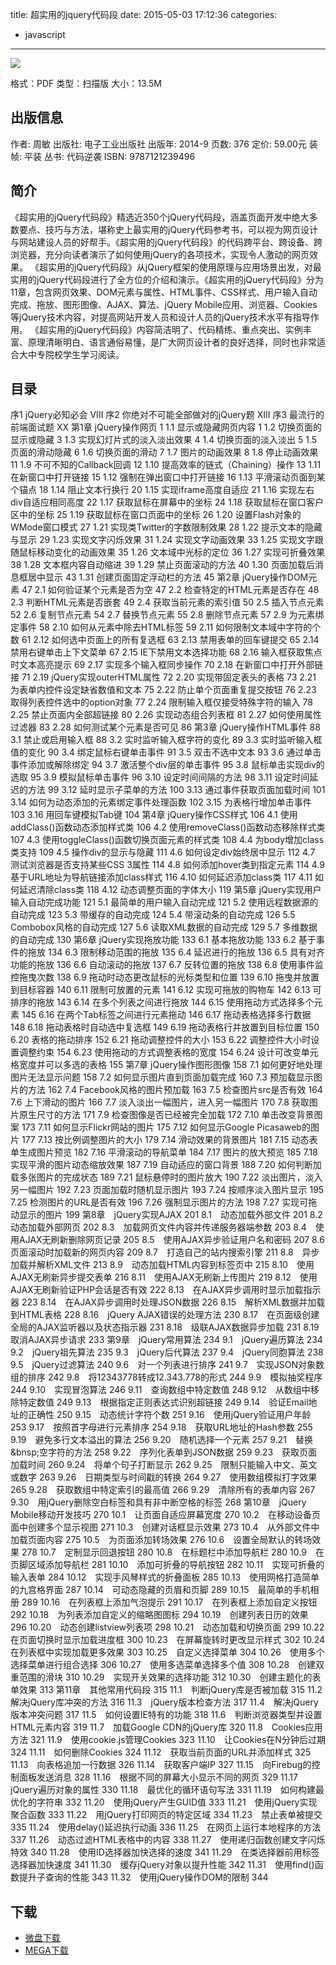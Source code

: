 title: 超实用的jquery代码段
date: 2015-05-03 17:12:36
categories:
  - javascript
---

![](http://img3.douban.com/lpic/s27427644.jpg)

格式：PDF
类型：扫描版
大小：13.5M

<!--more-->

## 出版信息 ##

作者: 周敏 
出版社: 电子工业出版社
出版年: 2014-9
页数: 376
定价: 59.00元
装帧: 平装
丛书: 代码逆袭
ISBN: 9787121239496

## 简介  ##

《超实用的jQuery代码段》精选近350个jQuery代码段，涵盖页面开发中绝大多数要点、技巧与方法，堪称史上最实用的jQuery代码参考书，可以视为网页设计与网站建设人员的好帮手。《超实用的jQuery代码段》的代码跨平台、跨设备、跨浏览器，充分向读者演示了如何使用jQuery的各项技术，实现令人激动的网页效果。
《超实用的jQuery代码段》从jQuery框架的使用原理与应用场景出发，对最实用的jQuery代码段进行了全方位的介绍和演示。《超实用的jQuery代码段》分为11章，包含网页效果、DOM元素与属性、HTML事件、CSS样式、用户输入自动完成、拖放、图形图像、AJAX、算法、jQuery Mobile应用、浏览器、Cookies等jQuery技术内容，对提高网站开发人员和设计人员的jQuery技术水平有指导作用。
《超实用的jQuery代码段》内容简洁明了、代码精练、重点突出、实例丰富、原理清晰明白、语言通俗易懂，是广大网页设计者的良好选择，同时也非常适合大中专院校学生学习阅读。

## 目录 ##

序1 jQuery必知必会	VIII
序2 你绝对不可能全部做对的jQuery题	XIII
序3 最流行的前端面试题	XX
第1章 jQuery操作网页	1
1.1 显示或隐藏网页内容	1
1.2 切换页面的显示或隐藏	3
1.3 实现幻灯片式的淡入淡出效果	4
1.4 切换页面的淡入淡出	5
1.5 页面的滑动隐藏	6
1.6 切换页面的滑动	7
1.7 图片的动画效果	8
1.8 停止动画效果	11
1.9 不可不知的Callback回调	12
1.10 提高效率的链式（Chaining）操作	13
1.11 在新窗口中打开链接	15
1.12 强制在弹出窗口中打开链接	16
1.13 平滑滚动页面到某个锚点	18
1.14 阻止文本行换行	20
1.15 实现iframe高度自适应	21
1.16 实现左右div自适应相同高度	22
1.17 获取鼠标在屏幕中的坐标	24
1.18 获取鼠标在窗口客户区中的坐标	25
1.19 获取鼠标在窗口页面中的坐标	26
1.20 设置Flash对象的WMode窗口模式	27
1.21 实现类Twitter的字数限制效果	28
1.22 提示文本的隐藏与显示	29
1.23 实现文字闪烁效果	31
1.24 实现文字动画效果	33
1.25 实现文字跟随鼠标移动变化的动画效果	35
1.26 文本域中光标的定位	36
1.27 实现可折叠效果	38
1.28 文本框内容自动缩进	39
1.29 禁止页面滚动的方法	40
1.30 页面加载后消息框居中显示	43
1.31 创建页面固定浮动栏的方法	45
第2章 jQuery操作DOM元素	47
2.1 如何验证某个元素是否为空	47
2.2 检查特定的HTML元素是否存在	48
2.3 判断HTML元素是否嵌套	49
2.4 获取当前元素的索引值	50
2.5 插入节点元素	52
2.6 复制节点元素	54
2.7 替换节点元素	55
2.8 删除节点元素	57
2.9 为元素绑定事件	58
2.10 如何从元素中除去HTML标签	59
2.11 如何限制文本域中字符的个数	61
2.12 如何选中页面上的所有复选框	63
2.13 禁用表单的回车键提交	65
2.14 禁用右键单击上下文菜单	67
2.15 IE下禁用文本选择功能	68
2.16 输入框获取焦点时文本高亮提示	69
2.17 实现多个输入框同步操作	70
2.18 在新窗口中打开外部链接	71
2.19 jQuery实现outerHTML属性	72
2.20 实现带固定表头的表格	73
2.21 为表单内控件设定缺省数值和文本	75
2.22 防止单个页面重复提交按钮	76
2.23 取得列表控件选中的option对象	77
2.24 限制输入框仅接受特殊字符的输入	78
2.25 禁止页面内全部超链接	80
2.26 实现动态组合列表框	81
2.27 如何使用属性过滤器	83
2.28 如何测试某个元素是否可见	86
第3章 jQuery操作HTML事件	88
3.1 禁止或启用输入框	88
3.2 实时监听输入框字符的变化	89
3.3 实时监听输入框值的变化	90
3.4 绑定鼠标右键单击事件	91
3.5 双击不选中文本	93
3.6 通过单击事件添加或解除绑定	94
3.7 激活整个div层的单击事件	95
3.8 鼠标单击实现div的选取	95
3.9 模拟鼠标单击事件	96
3.10 设定时间间隔的方法	98
3.11 设定时间延迟的方法	99
3.12 延时显示子菜单的方法	100
3.13 通过事件获取页面加载时间	101
3.14 如何为动态添加的元素绑定事件处理函数	102
3.15 为表格行增加单击事件	103
3.16 用回车键模拟Tab键	104
第4章 jQuery操作CSS样式	106
4.1 使用addClass()函数动态添加样式类	106
4.2 使用removeClass()函数动态移除样式类	107
4.3 使用toggleClass()函数切换页面元素的样式类	108
4.4 为body增加class类支持	109
4.5 操作div的显示与隐藏	111
4.6 如何设定div始终居中显示	112
4.7 测试浏览器是否支持某些CSS 3属性	114
4.8 如何添加hover类到指定元素	114
4.9 基于URL地址为导航链接添加class样式	116
4.10 如何延迟添加class类	117
4.11 如何延迟清除class类	118
4.12 动态调整页面的字体大小	119
第5章 jQuery实现用户输入自动完成功能	121
5.1 最简单的用户输入自动完成	121
5.2 使用远程数据源的自动完成	123
5.3 带缓存的自动完成	124
5.4 带滚动条的自动完成	126
5.5 Combobox风格的自动完成	127
5.6 读取XML数据的自动完成	129
5.7 多维数据的自动完成	130
第6章 jQuery实现拖放功能	133
6.1 基本拖放功能	133
6.2 基于事件的拖放	134
6.3 限制移动范围的拖放	135
6.4 延迟进行的拖放	136
6.5 具有对齐功能的拖放	136
6.6 自动滚动的拖放	137
6.7 反转位置的拖放	138
6.8 使用事件监控拖曳次数	138
6.9 拖动时动态更改鼠标的光标类型和位置	139
6.10 拖曳并放置到目标容器	140
6.11 限制可放置的元素	141
6.12 实现可拖放的购物车	142
6.13 可排序的拖放	143
6.14 在多个列表之间进行拖放	144
6.15 使用拖动方式选择多个元素	145
6.16 在两个Tab标签之间进行元素拖动	146
6.17 拖动表格选择多行数据	148
6.18 拖动表格时自动选中复选框	149
6.19 拖动表格行并放置到目标位置	150
6.20 表格的拖动排序	152
6.21 拖动调整控件的大小	153
6.22 调整控件大小时设置调整约束	154
6.23 使用拖动的方式调整表格的宽度	154
6.24 设计可改变单元格宽度并可以多选的表格	155
第7章 jQuery操作图形图像	158
7.1 如何更好地处理图片无法显示问题	158
7.2 如何显示图片直到页面加载完成	160
7.3 预加载显示图片的方法	162
7.4 Facebook风格的图片预加载	163
7.5 检查图片src是否有效	164
7.6 上下滑动的图片	166
7.7 淡入淡出一幅图片，进入另一幅图片	170
7.8 获取图片原生尺寸的方法	171
7.9 检查图像是否已经被完全加载	172
7.10 单击改变背景图案	173
7.11 如何显示Flickr网站的图片	175
7.12 如何显示Google Picasaweb的图片	177
7.13 按比例调整图片的大小	179
7.14 滑动效果的背景图片	181
7.15 动态表单生成图片预览	182
7.16 平滑滚动的导航菜单	184
7.17 图片的放大预览	185
7.18 实现平滑的图片动态缩放效果	187
7.19 自动适应的窗口背景	188
7.20 如何判断加载多张图片的完成状态	189
7.21 鼠标悬停时的图片放大	190
7.22 淡出图片，淡入另一幅图片	192
7.23 页面加载时随机显示图片	193
7.24 按顺序淡入图片显示	195
7.25 检测图片的URL是否有效	196
7.26 强制显示图片的方法	198
7.27 实现可拖动显示的图片	199
第8章　jQuery实现AJAX	201
8.1　动态加载外部文件	201
8.2　动态加载外部网页	202
8.3　加载网页文件内容并传递服务器端参数	203
8.4　使用AJAX无刷新删除网页记录	205
8.5　使用AJAX异步验证用户名和密码	207
8.6　页面滚动时加载新的网页内容	209
8.7　打造自己的站内搜索引擎	211
8.8　异步加载并解析XML文件	213
8.9　动态加载HTML内容到标签页中	215
8.10　使用AJAX无刷新异步提交表单	216
8.11　使用AJAX无刷新上传图片	219
8.12　使用AJAX无刷新验证PHP会话是否有效	222
8.13　在AJAX异步调用时显示加载指示器	223
8.14　在AJAX异步调用时处理JSON数据	226
8.15　解析XML数据并加载到HTML表格	228
8.16　jQuery AJAX错误的处理方法	230
8.17　在页面级创建全局的AJAX监听器以及状态指示器	231
8.18　级联AJAX数据异步加载	231
8.19　取消AJAX异步请求	233
第9章　jQuery常用算法	234
9.1　jQuery遍历算法	234
9.2　jQuery祖先算法	235
9.3　jQuery后代算法	237
9.4　jQuery同胞算法	238
9.5　jQuery过滤算法	240
9.6　对一个列表进行排序	241
9.7　实现JSON对象数组的排序	242
9.8　将12343778转成12.343.778的形式	244
9.9　模拟抽奖程序	244
9.10　实现冒泡算法	246
9.11　查询数组中特定数值	248
9.12　从数组中移除特定数值	249
9.13　根据指定正则表达式识别超链接	249
9.14　验证Email地址的正确性	250
9.15　动态统计字符个数	251
9.16　使用jQuery验证用户年龄	253
9.17　按照首字母进行元素排序	254
9.18　获取URL地址的Hash参数	255
9.19　避免多行文本溢出的算法	256
9.20　随机选择一个元素	257
9.21　替换&bnsp;空字符的方法	258
9.22　序列化表单到JSON数据	259
9.23　获取页面加载时间	260
9.24　将单个句子打断显示	262
9.25　限制只能输入中文、英文或数字	263
9.26　日期类型与时间戳的转换	264
9.27　使用数组模拟打字效果	265
9.28　获取数组中特定索引的最高值	266
9.29　清除所有的表单内容	267
9.30　用jQuery删除空白标签和具有非中断空格的标签	268
第10章　jQuery Mobile移动开发技巧	270
10.1　让页面自适应屏幕宽度	270
10.2　在移动设备页面中创建多个显示视图	271
10.3　创建对话框显示效果	273
10.4　从外部文件中加载页面内容	275
10.5　为页面添加转场效果	276
10.6　设置全局默认的转场效果	278
10.7　定制显示回退按钮	280
10.8　在标题栏中添加导航栏	280
10.9　在页脚区域添加导航栏	281
10.10　添加可折叠的导航按钮	282
10.11　实现可折叠的输入表单	284
10.12　实现手风琴样式的折叠面板	285
10.13　使用网格打造简单的九宫格界面	287
10.14　可动态隐藏的页眉和页脚	289
10.15　最简单的手机相册	289
10.16　在列表框上添加气泡提示	291
10.17　在列表框上添加自定义按钮	292
10.18　为列表添加自定义的缩略图图标	294
10.19　创建列表日历的效果	296
10.20　动态创建listview列表项	298
10.21　动态加载和切换页面	299
10.22　在页面切换时显示加载进度框	300
10.23　在屏幕旋转时更改显示样式	302
10.24　在列表框中实现加载更多效果	303
10.25　自定义选择菜单	304
10.26　使用多个选择菜单进行组合选择	306
10.27　使用多选菜单选择多个值	308
10.28　创建双重范围的滑块	310
10.29　实现开关效果的选择功能	312
10.30　创建主题化的表单效果	313
第11章　其他常用代码段	315
11.1　判断jQuery库是否被加载	315
11.2　解决jQuery库冲突的方法	316
11.3　jQuery版本检查方法	317
11.4　解决jQuery版本冲突问题	317
11.5　如何设置IE特有的功能	318
11.6　判断浏览器类型并设置HTML元素内容	319
11.7　加载Google CDN的jQuery库	320
11.8　Cookies应用方法	321
11.9　使用cookie.js管理Cookies	323
11.10　让Cookies在N分钟后过期	324
11.11　如何删除Cookies	324
11.12　获取当前页面的URL并添加样式	325
11.13　向表格追加一行数据	326
11.14　获取客户端IP	327
11.15　向Firebug的控制面板发送消息	328
11.16　根据不同的屏幕大小显示不同的网页	329
11.17　jQuery遍历对象的属性	330
11.18　最优化的循环语句写法	331
11.19　如何构建最优化的字符串	332
11.20　使用jQuery产生GUID值	333
11.21　使用jQuery实现聚合函数	333
11.22　用jQuery打印网页的特定区域	334
11.23　禁止表单被提交	335
11.24　使用delay()延迟执行动画	336
11.25　在网页上运行本地程序的方法	337
11.26　动态过滤HTML表格中的内容	338
11.27　使用递归函数创建文字闪烁特效	340
11.28　使用ID选择器加快选择的速度	341
11.29　在类选择器前用标签选择器加快速度	341
11.30　缓存jQuery对象以提升性能	342
11.31　使用find()函数提升子查询的性能	343
11.32　使用jQuery操作DOM的限制	344

## 下载 ##

+ [微盘下载](http://vdisk.weibo.com/s/aADaW4YROVzzd)
+ [MEGA下载](https://mega.co.nz/#!KA0Q1QhA!5vK-tq3_VuDKYgtThucHxLH8ZiSFXf-wWvZ9X1mhPN4)